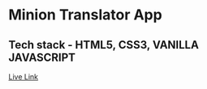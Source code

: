 # Minion Translator App

## Tech stack - HTML5, CSS3, VANILLA JAVASCRIPT

[Live Link](https://minion-bananatalk-translator.netlify.app/)
